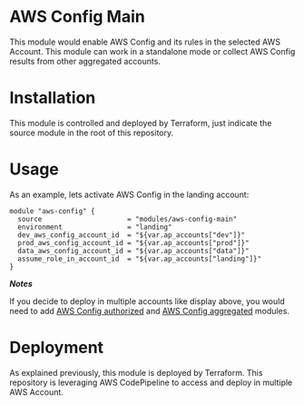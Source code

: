 # AWS Config Main

This module would enable AWS Config and its rules in the selected AWS Account. This module can work in a standalone mode or collect AWS Config results from other aggregated accounts.

# Installation

This module is controlled and deployed by Terraform, just indicate the source module in the root of this repository.

# Usage

As an example, lets activate AWS Config in the landing account:

```hcl
module "aws-config" {
  source                     = "modules/aws-config-main"
  environment                = "landing"
  dev_aws_config_account_id  = "${var.ap_accounts["dev"]}"
  prod_aws_config_account_id = "${var.ap_accounts["prod"]}"
  data_aws_config_account_id = "${var.ap_accounts["data"]}"
  assume_role_in_account_id  = "${var.ap_accounts["landing"]}"
}
```

***Notes***

If you decide to deploy in multiple accounts like display above, you would need to add [AWS Config authorized](../aws-config-authorized) and [AWS Config aggregated](../aws-config-aggregated) modules. 

# Deployment

As explained previously, this module is deployed by Terraform. This repository is leveraging AWS CodePipeline to access and deploy in multiple AWS Account.
